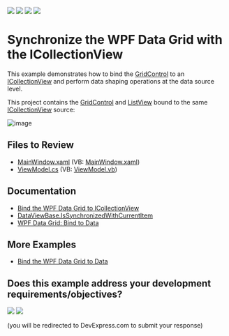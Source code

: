 <!-- default badges list -->
![](https://img.shields.io/endpoint?url=https://codecentral.devexpress.com/api/v1/VersionRange/128653389/24.2.1%2B)
[![](https://img.shields.io/badge/Open_in_DevExpress_Support_Center-FF7200?style=flat-square&logo=DevExpress&logoColor=white)](https://supportcenter.devexpress.com/ticket/details/E2209)
[![](https://img.shields.io/badge/📖_How_to_use_DevExpress_Examples-e9f6fc?style=flat-square)](https://docs.devexpress.com/GeneralInformation/403183)
[![](https://img.shields.io/badge/💬_Leave_Feedback-feecdd?style=flat-square)](#does-this-example-address-your-development-requirementsobjectives)
<!-- default badges end -->

# Synchronize the WPF Data Grid with the ICollectionView

This example demonstrates how to bind the [GridControl](https://docs.devexpress.com/WPF/DevExpress.Xpf.Grid.GridControl) to an [ICollectionView](https://learn.microsoft.com/en-us/dotnet/api/system.componentmodel.icollectionview) and perform data shaping operations at the data source level.

This project contains the [GridControl](https://docs.devexpress.com/WPF/DevExpress.Xpf.Grid.GridControl) and [ListView](https://learn.microsoft.com/en-us/dotnet/api/system.windows.controls.listview) bound to the same [ICollectionView](https://learn.microsoft.com/en-us/dotnet/api/system.componentmodel.icollectionview) source:

![image](https://user-images.githubusercontent.com/65009440/210560694-f844d1aa-09b7-4131-8991-6bdd7dcc6d5a.png)

## Files to Review

* [MainWindow.xaml](./CS/MainWindow.xaml) (VB: [MainWindow.xaml](./VB/MainWindow.xaml))
* [ViewModel.cs](./CS/ViewModel.cs) (VB: [ViewModel.vb](./VB/ViewModel.vb))

## Documentation

* [Bind the WPF Data Grid to ICollectionView](https://docs.devexpress.com/WPF/11124/controls-and-libraries/data-grid/bind-to-data/bind-to-icollectionview)
* [DataViewBase.IsSynchronizedWithCurrentItem](https://docs.devexpress.com/WPF/DevExpress.Xpf.Grid.DataViewBase.IsSynchronizedWithCurrentItem)
* [WPF Data Grid: Bind to Data](https://docs.devexpress.com/WPF/7352/controls-and-libraries/data-grid/bind-to-data)

## More Examples

* [Bind the WPF Data Grid to Data](https://github.com/DevExpress-Examples/how-to-bind-wpf-grid-to-data)
<!-- feedback -->
## Does this example address your development requirements/objectives?

[<img src="https://www.devexpress.com/support/examples/i/yes-button.svg"/>](https://www.devexpress.com/support/examples/survey.xml?utm_source=github&utm_campaign=synchronize-wpf-data-grid-with-icollectionview&~~~was_helpful=yes) [<img src="https://www.devexpress.com/support/examples/i/no-button.svg"/>](https://www.devexpress.com/support/examples/survey.xml?utm_source=github&utm_campaign=synchronize-wpf-data-grid-with-icollectionview&~~~was_helpful=no)

(you will be redirected to DevExpress.com to submit your response)
<!-- feedback end -->
